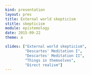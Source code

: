 ```yaml
---
kind: presentation
layout: pres
title: External world skepticism
stitle: skepticism
module: epistemology
date: 2015-09-22
theme: a

slides: ["External world skepticism",
         "Descartes' Meditation I",
         "Descartes' Meditation II",
         "Things in themselves",
         "Direct realism"]
---
```

